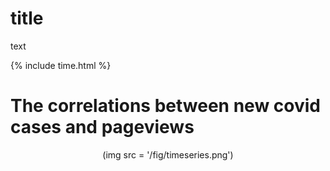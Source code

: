 # title

text

{% include time.html %}

# The correlations between new covid cases and pageviews

<div align = center>
(img src = '/fig/timeseries.png')
</div>
